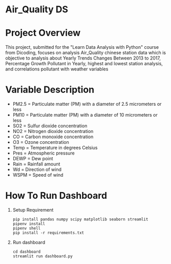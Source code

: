 # Air_Quality DS
# Project Overview
  This project, submitted for the "Learn Data Analysis with Python" course from Dicoding, focuses on analysis Air_Quality chinese station data which is objective to analysis about Yearly Trends Changes Between 2013 to 2017, Percentage Growth Pollutant in Yearly, highest and lowest station analysis, and correlations pollutant with weather variables

# Variable Description
  - PM2.5 = Particulate matter (PM) with a diameter of 2.5 micrometers or less
  - PM10  = Particulate matter (PM) with a diameter of 10 micrometers or less
  - SO2 = Sulfur dioxide concentration
  - NO2 = Nitrogen dioxide concentration
  - CO  = Carbon monoxide concentration
  - O3  = Ozone concentration
  - Temp  = Temperature in degrees Celsius
  - Pres  = Atmospheric pressure
  - DEWP  = Dew point
  - Rain  = Rainfall amount
  - Wd    = Direction of wind
  - WSPM  = Speed of wind

# How To Run Dashboard
 1. Setup Requirement
    ```
    pip install pandas numpy scipy matplotlib seaborn streamlit
    pipenv install
    pipenv shell
    pip install -r requirements.txt
    ```
2. Run dashboard
   ```
   cd dashboard
   streamlit run dashboard.py
   ```
  
